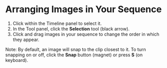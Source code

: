 # Arranging Images in Your Sequence

1. Click within the Timeline panel to select it.
2. In the Tool panel, click the **Selection** tool \(black arrow\).
3. Click and drag images in your sequence to change the order in which they appear. 

Note: By default, an image will snap to the clip closest to it. To turn snapping on or off, click the **Snap** button \(magnet\) or press **S** \(on keyboard\).


